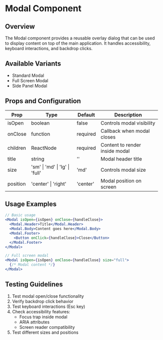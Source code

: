 # Modal Component

## Overview

The Modal component provides a reusable overlay dialog that can be used to display content on top of the main application. It handles accessibility, keyboard interactions, and backdrop clicks.

## Available Variants

- Standard Modal
- Full Screen Modal
- Side Panel Modal

## Props and Configuration

| Prop     | Type                           | Default  | Description                    |
| -------- | ------------------------------ | -------- | ------------------------------ |
| isOpen   | boolean                        | false    | Controls modal visibility      |
| onClose  | function                       | required | Callback when modal closes     |
| children | ReactNode                      | required | Content to render inside modal |
| title    | string                         | ''       | Modal header title             |
| size     | 'sm' \| 'md' \| 'lg' \| 'full' | 'md'     | Controls modal size            |
| position | 'center' \| 'right'            | 'center' | Modal position on screen       |

## Usage Examples

```jsx
// Basic usage
<Modal isOpen={isOpen} onClose={handleClose}>
  <Modal.Header>Title</Modal.Header>
  <Modal.Body>Content goes here</Modal.Body>
  <Modal.Footer>
    <Button onClick={handleClose}>Close</Button>
  </Modal.Footer>
</Modal>

// Full screen modal
<Modal isOpen={isOpen} onClose={handleClose} size="full">
  {/* Modal content */}
</Modal>
```

## Testing Guidelines

1. Test modal open/close functionality
2. Verify backdrop click behavior
3. Test keyboard interactions (Esc key)
4. Check accessibility features:
   - Focus trap inside modal
   - ARIA attributes
   - Screen reader compatibility
5. Test different sizes and positions

